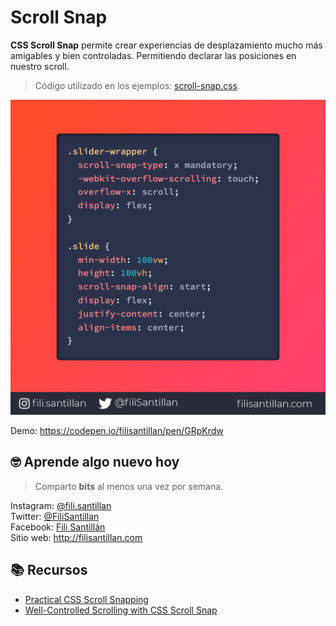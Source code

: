 # Scroll Snap

**CSS Scroll Snap** permite crear experiencias de desplazamiento mucho más amigables y bien controladas. Permitiendo declarar las posiciones en nuestro scroll.

> Código utilizado en los ejemplos: [scroll-snap.css](/BitCode/scroll-snap/scroll-snap.css).

![Scroll Snap](./scroll-snap.png)

Demo: https://codepen.io/filisantillan/pen/GRpKrdw

## 🤓 Aprende algo nuevo hoy

> Comparto **bits** al menos una vez por semana.

Instagram: [@fili.santillan](https://www.instagram.com/fili.santillan/)  
Twitter: [@FiliSantillan](https://twitter.com/FiliSantillan)  
Facebook: [Fili Santillán](https://www.facebook.com/FiliSantillan96/)  
Sitio web: http://filisantillan.com  

## 📚 Recursos

- [Practical CSS Scroll Snapping](https://css-tricks.com/practical-css-scroll-snapping/)
- [Well-Controlled Scrolling with CSS Scroll Snap](https://developers.google.com/web/updates/2018/07/css-scroll-snap)